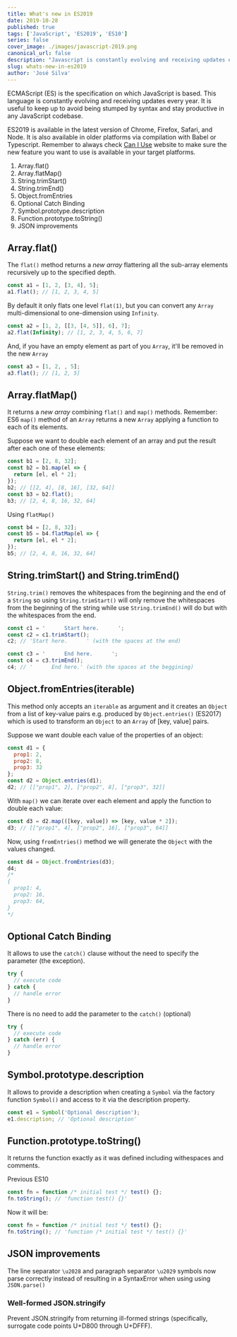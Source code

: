 ```yaml
---
title: What's new in ES2019
date: 2019-10-28
published: true
tags: ['JavaScript', 'ES2019', 'ES10']
series: false
cover_image: ./images/javascript-2019.png
canonical_url: false
description: "Javascript is constantly evolving and receiving updates every year. It is useful to learn as soon as possible to avoid being stumped by syntax and stay productive in any JavaScript codebase."  
slug: whats-new-in-es2019
author: 'José Silva'
---
```


ECMAScript (ES) is the specification on which JavaScript is based. This language is constantly evolving and receiving updates every year. It is useful to keep up to avoid being stumped by syntax and stay productive in any JavaScript codebase.

ES2019 is available in the latest version of Chrome, Firefox, Safari, and Node. It is also available in older platforms via compilation with Babel or Typescript. Remember to always check [Can I Use](https://caniuse.com) website to make sure the new feature you want to use is available in your target platforms.

1. Array.flat()
2. Array.flatMap()
3. String.trimStart()
4. String.trimEnd()
5. Object.fromEntries
6. Optional Catch Binding
7. Symbol.prototype.description
8. Function.prototype.toString()
9. JSON improvements

## Array.flat()
The `flat()` method returns a *new array* flattering all the sub-array elements recursively up to the specified depth.

```js
const a1 = [1, 2, [3, 4], 5];
a1.flat(); // [1, 2, 3, 4, 5]
```

By default it only flats one level `flat(1)`, but you can convert any `Array` multi-dimensional to one-dimension using `Infinity`.

```js
const a2 = [1, 2, [[3, [4, 5]], 6], 7];
a2.flat(Infinity); // [1, 2, 3, 4, 5, 6, 7]
```

And, if you have an empty element as part of you `Array`, it'll be removed in the new `Array`

```js
const a3 = [1, 2, , 5];
a3.flat(); // [1, 2, 5]
```

## Array.flatMap()
It returns a *new array* combining `flat()` and `map()` methods. Remember: ES6 `map()` method of an `Array` returns a new `Array` applying a function to each of its elements. 

Suppose we want to double each element of an array and put the result after each one of these elements:

```js
const b1 = [2, 8, 32];
const b2 = b1.map(el => {
  return [el, el * 2];
});
b2; // [[2, 4], [8, 16], [32, 64]]
const b3 = b2.flat();
b3; // [2, 4, 8, 16, 32, 64]
```

Using `flatMap()`

```js
const b4 = [2, 8, 32];
const b5 = b4.flatMap(el => {
  return [el, el * 2];
});
b5; // [2, 4, 8, 16, 32, 64]
```

## String.trimStart() and String.trimEnd()

`String.trim()` removes the whitespaces from the beginning and the end of a `String` so using `String.trimStart()` will only remove the whitespaces from the beginning of the string while use `String.trimEnd()` will do but with the whitespaces from the end.

```js
const c1 = '      Start here.      ';
const c2 = c1.trimStart();
c2; // 'Start here.      ' (with the spaces at the end)
```

```js
const c3 = '      End here.      ';
const c4 = c3.trimEnd();
c4; // '      End here.' (with the spaces at the beggining)
```

## Object.fromEntries(iterable)

This method only accepts an `iterable` as argument and it creates an `Object` from a list of key-value pairs e.g. produced by `Object.entries()` (ES2017) which is used to transform an `Object` to an `Array` of [key, value] pairs.

Suppose we want double each value of the properties of an object:

```js
const d1 = {
  prop1: 2,
  prop2: 8,
  prop3: 32
};
const d2 = Object.entries(d1);
d2; // [["prop1", 2], ["prop2", 8], ["prop3", 32]]
```

With `map()` we can iterate over each element and apply the function to double each value:

```js
const d3 = d2.map(([key, value]) => [key, value * 2]);
d3; // [["prop1", 4], ["prop2", 16], ["prop3", 64]]
```

Now, using `fromEntries()` method we will generate the `Object` with the values changed.

```js
const d4 = Object.fromEntries(d3);
d4;
/*
{
  prop1: 4,
  prop2: 16,
  prop3: 64,
}
*/
```

## Optional Catch Binding

It allows to use the `catch()` clause without the need to specify the parameter (the exception).

```js
try {
  // execute code 
} catch {
  // handle error
}
```

There is no need to add the parameter to the `catch()` (optional)

```js
try {
  // execute code
} catch (err) {
  // handle error
}
```

## Symbol.prototype.description

It allows to provide a description when creating a `Symbol` via the factory function `Symbol()` and access to it via the description property.

```js
const e1 = Symbol('Optional description');
e1.description; // 'Optional description'
```

## Function.prototype.toString()

It returns the function exactly as it was defined including withespaces and comments.

Previous ES10

```js
const fn = function /* initial test */ test() {};
fn.toString(); // 'function test() {}'
```

Now it will be:

```js
const fn = function /* initial test */ test() {};
fn.toString(); // 'function /* initial test */ test() {}'
```

## JSON improvements

The line separator `\u2028` and paragraph separator `\u2029` symbols now parse correctly instead of resulting in a SyntaxError when using using `JSON.parse()`

### Well-formed JSON.stringify 

Prevent JSON.stringify from returning ill-formed strings (specifically, surrogate code points U+D800 through U+DFFF).
